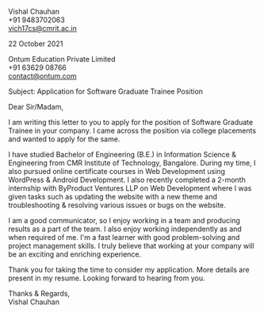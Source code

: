 Vishal Chauhan  
+91 9483702063  
vich17cs@cmrit.ac.in
<br/>

22 October 2021
<br/>

Ontum Education Private Limited  
+91 63629 08766  
contact@ontum.com
<br/>

Subject: Application for Software Graduate Trainee Position
<br/>

Dear Sir/Madam,
<br/>

I am writing this letter to you to apply for the position of Software Graduate Trainee in your company. I came across the position via college placements and wanted to apply for the same.
<br/>

I have studied Bachelor of Engineering (B.E.) in Information Science & Engineering from CMR Institute of Technology, Bangalore. During my time, I also pursued online certificate courses in Web Development using WordPress & Android Development. I also recently completed a 2-month internship with ByProduct Ventures LLP on Web Development where I was given tasks such as updating the website with a new theme and troubleshooting & resolving various issues or bugs on the website.
<br/>

I am a good communicator, so I enjoy working in a team and producing results as a part of the team. I also enjoy working independently as and when required of me. I'm a fast learner with good problem-solving and project management skills. I truly believe that working at your company will be an exciting and enriching experience.
<br/>

Thank you for taking the time to consider my application. More details are present in my resume. Looking forward to hearing from you.
<br/>

Thanks & Regards,  
Vishal Chauhan
